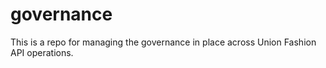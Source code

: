# governance
This is a repo for managing the governance in place across Union Fashion API operations.
